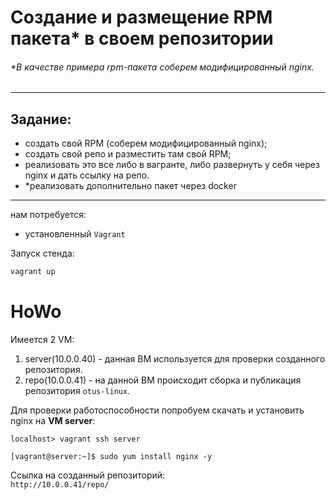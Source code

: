 # Создание и размещение RPM пакета* в своем репозитории
###### *В качестве примера rpm-пакета соберем модифицированный nginx.

---
## Задание:
* создать свой RPM (соберем модифицированный nginx);
* создать свой репо и разместить там свой RPM;
* реализовать это все либо в вагранте, либо развернуть у себя через nginx и дать ссылку на репо.
* *реализовать дополнительно пакет через docker  
---

нам потребуется:
* установленный ```Vagrant```

Запуск стенда:
```bash
vagrant up
```


# HoWo
Имеется 2 VM:
1. server(10.0.0.40) - данная ВМ используется для проверки созданного репозитория.
2. repo(10.0.0.41) - на данной ВМ происходит сборка и публикация репозитория ```otus-linux```.

Для проверки работоспособности попробуем скачать и установить nginx на __VM server__:
```
localhost> vagrant ssh server
```
```
[vagrant@server:~]$ sudo yum install nginx -y
```

Ссылка на созданный репозиторий:  
```http://10.0.0.41/repo/```